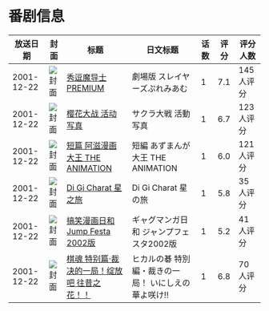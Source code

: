 # 番剧信息

|放送日期|封面|标题|日文标题|话数|评分|评分人数|
|---|---|---|---|---|---|---|
|2001-12-22|![封面](https://lain.bgm.tv/pic/cover/c/a8/0c/16841_tSO2O.jpg)|[秀逗魔导士PREMIUM](https://bangumi.tv/subject/16841)|劇場版 スレイヤーズぷれみあむ|1|7.1|145人评分|
|2001-12-22|![封面](https://lain.bgm.tv/pic/cover/c/3a/74/20928_z5Lei.jpg)|[樱花大战 活动写真](https://bangumi.tv/subject/20928)|サクラ大戦 活動写真|1|6.7|123人评分|
|2001-12-22|![封面](https://lain.bgm.tv/pic/cover/c/c3/87/49977_SbJoo.jpg)|[短篇 阿滋漫画大王 THE ANIMATION](https://bangumi.tv/subject/49977)|短編 あずまんが大王 THE ANIMATION|1|6.0|121人评分|
|2001-12-22|![封面](https://lain.bgm.tv/pic/cover/c/74/4c/205300_n2ab5.jpg)|[Di Gi Charat 星之旅](https://bangumi.tv/subject/205300)|Di Gi Charat 星の旅|1|5.8|35人评分|
|2001-12-22|![封面](https://lain.bgm.tv/pic/cover/c/75/d8/113443_nzzs9.jpg)|[搞笑漫画日和 Jump Festa 2002版](https://bangumi.tv/subject/113443)|ギャグマンガ日和 ジャンプフェスタ2002版|1|5.2|41人评分|
|2001-12-22|![封面](https://lain.bgm.tv/pic/cover/c/9f/f2/208109_l5yL5.jpg)|[棋魂 特别篇·裁决的一局！绽放吧 往昔之花！！](https://bangumi.tv/subject/208109)|ヒカルの碁 特別編・裁きの一局！ いにしえの華よ咲け!!|1|6.8|70人评分|
